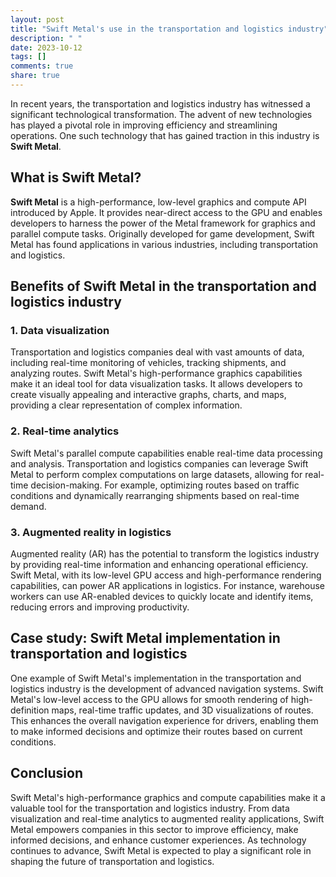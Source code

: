 ```yaml
---
layout: post
title: "Swift Metal's use in the transportation and logistics industry"
description: " "
date: 2023-10-12
tags: []
comments: true
share: true
---
```


In recent years, the transportation and logistics industry has witnessed a significant technological transformation. The advent of new technologies has played a pivotal role in improving efficiency and streamlining operations. One such technology that has gained traction in this industry is **Swift Metal**.

## What is Swift Metal?

**Swift Metal** is a high-performance, low-level graphics and compute API introduced by Apple. It provides near-direct access to the GPU and enables developers to harness the power of the Metal framework for graphics and parallel compute tasks. Originally developed for game development, Swift Metal has found applications in various industries, including transportation and logistics.

## Benefits of Swift Metal in the transportation and logistics industry

### 1. Data visualization

Transportation and logistics companies deal with vast amounts of data, including real-time monitoring of vehicles, tracking shipments, and analyzing routes. Swift Metal's high-performance graphics capabilities make it an ideal tool for data visualization tasks. It allows developers to create visually appealing and interactive graphs, charts, and maps, providing a clear representation of complex information.

### 2. Real-time analytics

Swift Metal's parallel compute capabilities enable real-time data processing and analysis. Transportation and logistics companies can leverage Swift Metal to perform complex computations on large datasets, allowing for real-time decision-making. For example, optimizing routes based on traffic conditions and dynamically rearranging shipments based on real-time demand.

### 3. Augmented reality in logistics

Augmented reality (AR) has the potential to transform the logistics industry by providing real-time information and enhancing operational efficiency. Swift Metal, with its low-level GPU access and high-performance rendering capabilities, can power AR applications in logistics. For instance, warehouse workers can use AR-enabled devices to quickly locate and identify items, reducing errors and improving productivity.

## Case study: Swift Metal implementation in transportation and logistics

One example of Swift Metal's implementation in the transportation and logistics industry is the development of advanced navigation systems. Swift Metal's low-level access to the GPU allows for smooth rendering of high-definition maps, real-time traffic updates, and 3D visualizations of routes. This enhances the overall navigation experience for drivers, enabling them to make informed decisions and optimize their routes based on current conditions.

## Conclusion

Swift Metal's high-performance graphics and compute capabilities make it a valuable tool for the transportation and logistics industry. From data visualization and real-time analytics to augmented reality applications, Swift Metal empowers companies in this sector to improve efficiency, make informed decisions, and enhance customer experiences. As technology continues to advance, Swift Metal is expected to play a significant role in shaping the future of transportation and logistics.